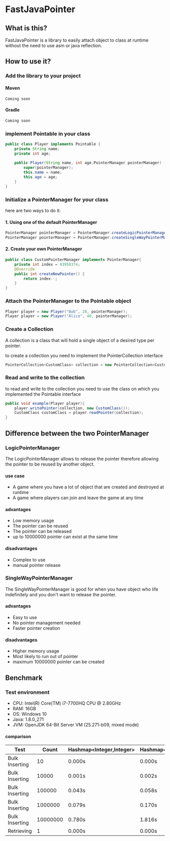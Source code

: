 # FastJavaPointer
## What is this?

FastJavaPointer is a library to easily attach object to class at runtime without the need to use asm or java reflection.

## How to use it?

### Add the library to your project

#### Maven

```mvn
Coming soon
```

#### Gradle

```groovy
Coming soon
```

### implement Pointable in your class

```java
public class Player implements Pointable {
    private String name;
    private int age;
    
    public Player(String name, int age,PointerManager pointerManager) {
        super(pointerManager);
        this.name = name;
        this.age = age;
    }
}
```

### Initialize a PointerManager for your class

here are two ways to do it:

#### 1. Using one of the default PointerManager

```java
PointerManager pointerManager = PointerManager.createLogicPointerManager();
PointerManager pointerManager = PointerManager.createSingleWayPointerManager();
```


#### 2. Create your own PointerManager

```java
public class CustomPointerManager implements PointerManager{
    private int index = 43958374;
    @Override
    public int createNewPointer() {
        return index--;
    }
}
```

### Attach the PointerManager to the Pointable object

```java
Player player = new Player("Bob", 20, pointerManager);
Player player = new Player("Alice", 40, pointerManager);
```

### Create a Collection

A collection is a class that will hold a single object of a desired type per pointer.

to create a collection you need to implement the PointerCollection interface

```java
PointerCollection<CustomClass> collection = new PointerCollection<CustomClass>();
```

### Read and write to the collection

to read and write to the collection you need to use the class on which you implemented the Pointable interface

```java
public void example(Player player){
    player.writePointer(collection, new CustomClass());
    CustomClass customClass = player.readPointer(collection);
}
```

## Difference between the two PointerManager

### LogicPointerManager

The LogicPointerManager allows to release the pointer therefore allowing the pointer to be reused by another object.

#### use case

- A game where you have a lot of object that are created and destroyed at runtime
- A game where players can join and leave the game at any time

#### advantages
- Low memory usage
- The pointer can be reused
- The pointer can be released
- up to 10000000 pointer can exist at the same time

#### disadvantages
- Complex to use
- manual pointer release

### SingleWayPointerManager

The SingleWayPointerManager is good for when you have object who life indefinitely and you don't want to release the pointer.

#### advantages
- Easy to use
- No pointer management needed
- Faster pointer creation

#### disadvantages
- Higher memory usage
- Most likely to run out of pointer
- maximum 10000000 pointer can be created

## Benchmark

### Test environment

- CPU: Intel(R) Core(TM) i7-7700HQ CPU @ 2.80GHz
- RAM: 16GB
- OS: Windows 10
- Java: 1.8.0_271
- JVM: OpenJDK 64-Bit Server VM (25.271-b09, mixed mode)

#### comparison

| Test           | Count    | Hashmap<Integer,Integer> | Hashmap<String,Integer> | FastJavaPointer |
|----------------|----------|--------------------------|-------------------------|-----------------|
| Bulk Inserting | 10       | 0.000s                   | 0.000s                  | 0.000s          |
| Bulk Inserting | 10000    | 0.001s                   | 0.002s                  | 0.001s          |
| Bulk Inserting | 100000   | 0.043s                   | 0.058s                  | 0.007s          |
| Bulk Inserting | 1000000  | 0.079s                   | 0.170s                  | 0.043s          |
| Bulk Inserting | 10000000 | 0.780s                   | 1.816s                  | 0.463s          |
| Retrieving     | 1        | 0.000s                   | 0.000s                  | 0.000s          |